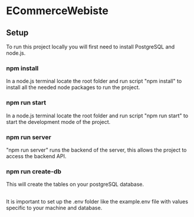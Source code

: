 
# ECommerceWebiste

## Setup

To run this project locally you will first need to install PostgreSQL and node.js. 

### npm install

In a node.js terminal locate the root folder and run script "npm install" to install all the needed node packages to run the project.

### npm run start

In a node.js terminal locate the root folder and run script "npm run start" to start the development mode of the project.

### npm run server

"npm run server" runs the backend of the server, this allows the project to access the backend API.

### npm run create-db 

This will create the tables on your postgreSQL database.


##

It is important to set up the .env folder like the example.env file with values specific to your machine and database. 


